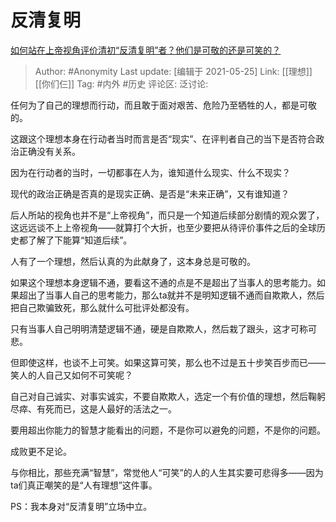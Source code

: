 # 反清复明
[如何站在上帝视角评价清初“反清复明”者？他们是可敬的还是可笑的？](https://www.zhihu.com/question/417593306/answer/1456499208)

> Author: #Anonymity
> Last update: [编辑于 2021-05-25]
> Link: [[理想]] [[你们仨]]
> Tag: #内外 #历史
> 评论区:
> 泛讨论:

任何为了自己的理想而行动，而且敢于面对艰苦、危险乃至牺牲的人，都是可敬的。

这跟这个理想本身在行动者当时而言是否“现实”、在评判者自己的当下是否符合政治正确没有关系。

因为在行动者的当时，一切都事在人为，谁知道什么现实、什么不现实？

现代的政治正确是否真的是现实正确、是否是“未来正确”，又有谁知道？

后人所站的视角也并不是“上帝视角”，而只是一个知道后续部分剧情的观众罢了，这远远谈不上上帝视角——就算打个大折，也至少要把从待评价事件之后的全球历史都了解了下能算“知道后续”。

人有了一个理想，然后认真的为此献身了，这本身总是可敬的。

如果这个理想本身逻辑不通，要看这不通的点是不是超出了当事人的思考能力。如果超出了当事人自己的思考能力，那么ta就并不是明知逻辑不通而自欺欺人，然后把自己欺骗致死，那么就什么可批评处都没有。

只有当事人自己明明清楚逻辑不通，硬是自欺欺人，然后栽了跟头，这才可称可悲。

但即使这样，也谈不上可笑。如果这算可笑，那么也不过是五十步笑百步而已——笑人的人自己又如何不可笑呢？

自己对自己诚实、对事实诚实，不要自欺欺人，选定一个有价值的理想，然后鞠躬尽瘁、有死而已，这是人最好的活法之一。

要用超出你能力的智慧才能看出的问题，不是你可以避免的问题，不是你的问题。

成败更不足论。

与你相比，那些充满“智慧”，常觉他人“可笑”的人的人生其实要可悲得多——因为ta们真正嘲笑的是“人有理想”这件事。

PS：我本身对“反清复明”立场中立。
